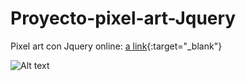 # Proyecto-pixel-art-Jquery
Pixel art con Jquery
online: [a link](https://pixel-art-jquery.herokuapp.com/){:target="_blank"} 

![Alt text](http://ivocabrera.com/github/pixel-art.jpg "Juego zombies - javascript oop")

